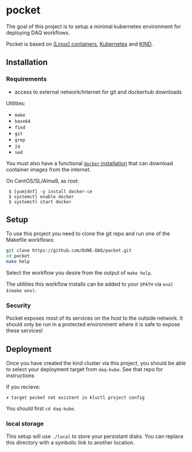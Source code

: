 # pocket

The goal of this project is to setup a minimal kubernetes environment for deploying DAQ workflows.

Pocket is based on [(Linux) containers](https://docker.io), [Kubernetes](https://kubernetes.io) and [KIND](https://kind.sigs.k8s.io).

## Installation

### Requirements

- access to external network/Internet for git and dockerhub downloads

Utilities:

- `make`
- `base64`
- `find`
- `git`
- `grep`
- `jq`
- `sed`

You must also have a functional [`docker` installation](https://docs.docker.com/engine/install/) that can download container images from the internet.

On CentOS/SL/Alma9, as root:
```
 $ [yum|dnf] -y install docker-ce
 $ systemctl enable docker
 $ systemctl start docker
```

## Setup

To use this project you need to clone the git repo and run one of the Makefile workflows:

```bash
git clone https://github.com/DUNE-DAQ/pocket.git
cd pocket
make help
```

Select the workflow you desire from the output of `make help`.

The utilities this workflow installs can be added to your `$PATH` via `eval $(make env)`.

### Security

Pocket exposes most of its services on the host to the outside network. It should only be run in a protected environment where it is safe to expose these services!

## Deployment

Once you have created the kind cluster via this project, you should be able to select your deployment target from `daq-kube`. See that repo for instructions

If you recieve:

```
✗ target pocket not existent in kluctl project config
```

You should first `cd daq-kube`.

### local storage

This setup will use `./local` to store your persistant disks. You can replace this directory with a symbolic link to another location.
